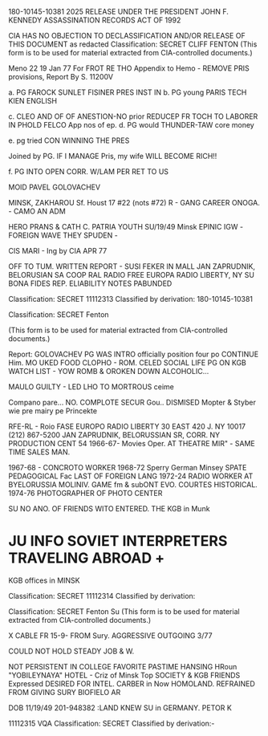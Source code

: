 180-10145-10381 2025 RELEASE UNDER THE PRESIDENT JOHN F. KENNEDY ASSASSINATION RECORDS ACT OF 1992

CIA HAS NO OBJECTION TO
DECLASSIFICATION AND/OR
RELEASE OF THIS DOCUMENT
as redacted
Classification: SECRET CLIFF
FENTON
(This form is to be used for material extracted
from CIA-controlled documents.)

Meno 22 19 Jan 77 For FROT RE THO
Appendix to Hemo - REMOVE PRIS provisions, Report
By S. 11200V

a. PG FAROCK SUNLET FISINER PRES
INST IN
b. PG young PARIS TECH
KIEN ENGLISH

c. CLEO AND OF OF ANESTION-NO prior
REDUCEP FR TOCH TO LABORER IN PHOLD FELCO
App nos of ep.
d. PG would THUNDER-TAW core money

e. pg tried CON WINNING THE PRES

Joined by PG. IF I MANAGE Pris, my wife
WILL BECOME RICH!!

f. PG INTO OPEN CORR. W/LAM PER RET TO US

MOID PAVEL GOLOVACHEV

MINSK, ZAKHAROU Sf. Houst 17 #22
(nots #72)
R - GANG CAREER ONOGA. - CAMO AN ADM

HERO PRANS & CATH
C. PATRIA YOUTH
SU/19/49 Minsk EPINIC IGW
-FOREIGN WAVE THEY SPUDEN -

CIS MARI - Ing by CIA APR 77

OFF TO TUM. WRITTEN REPORT - SUSI FEKER IN MALL
JAN ZAPRUDNIK, BELORUSIAN SA COOP RAL
RADIO FREE EUROPA RADIO LIBERTY, NY
SU BONA FIDES REP. ELIABILITY NOTES PABUNDED

Classification: SECRET 11112313
Classified by derivation:
180-10145-10381

Classification: SECRET Fenton

(This form is to be used for material extracted
from CIA-controlled documents.)

Report: GOLOVACHEV
PG WAS INTRO officially position four po CONTINUE Him.
MO UKED FOOD CLOPHO - ROM. CELED SOCIAL LIFE
PG ON KGB WATCH LIST - YOW
ROMB & OROKEN DOWN ALCOHOLIC...

MAULO GUILTY - LED LHO TO MORTROUS ceime

Compano pare...
NO. COMPLOTE SECUR
Gou.. DISMISED
Mopter & Styber wie pre mairy pe Princekte

RFE-RL - Roio FASE EUROPO RADIO LIBERTY
30 EAST 420 J. NY 10017 (212) 867-5200
JAN ZAPRUDNIK, BELORUSSIAN SR, CORR. NY PRODUCTION CENT
54
1966-67- Movies Oper. AT THEATRE MIR" - SAME TIME SALES MAN.

1967-68 - CONCROTO WORKER
1968-72 Sperry German Minsey SPATE PEDAGOGICAL Fac
LAST OF FOREIGN LANG
1972-24 RADIO WORKER AT BYELORUSSIA MOLINIV.
GAME fm & subONT EVO. COURTES HISTORICAL.
1974-76 PHOTOGRAPHER OF PHOTO CENTER

SU NO ANO. OF FRIENDS WITO ENTERED. THE KGB in Munk

# JU INFO SOVIET INTERPRETERS TRAVELING ABROAD +
KGB offices in MINSK

Classification: SECRET 11112314
Classified by derivation:

Classification: SECRET Fenton
Su
(This form is to be used for material extracted
from CIA-controlled documents.)

X
CABLE FR 15-9-
FROM
Sury. AGGRESSIVE OUTGOING 3/77

COULD NOT HOLD STEADY JOB & W.

NOT PERSISTENT IN COLLEGE
FAVORITE PASTIME HANSING HRoun
"YOBILEYNAYA" HOTEL - Criz of
Minsk Top SOCIETY & KGB FRIENDS
Expressed DESIRED FOR INTEL. CARBER in
Now HOMOLAND.
REFRAINED FROM GIVING SURY BIOFIELO AR

DOB 11/19/49
201-948382
:LAND KNEW SU in GERMANY.
PETOR K

11112315
VQA
Classification: SECRET
Classified by derivation:-
